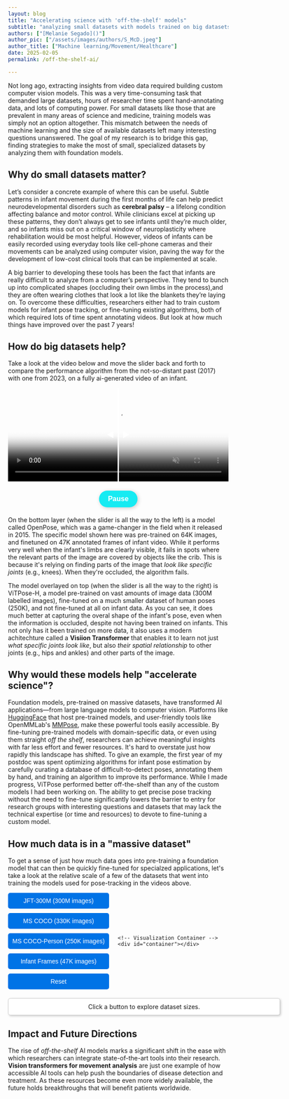 ```yaml
---
layout: blog
title: "Accelerating science with 'off-the-shelf' models"
subtitle: "analyzing small datasets with models trained on big datasets"
authors: ["[Melanie Segado]()"]
author_pic: ["/assets/images/authors/S_McD.jpeg"]
author_title: ["Machine learning/Movement/Healthcare"]
date: 2025-02-05
permalink: /off-the-shelf-ai/

---
```



Not long ago, extracting insights from video data required building custom computer vision models. This was a very time-consuming task that demanded large datasets, hours of researcher time spent hand-annotating data, and lots of computing power. For small datasets like those that are prevalent in many areas of science and medicine, training models was simply not an option altogether. This mismatch between the needs of machine learning and the size of available datasets left many interesting questions unanswered. The goal of my research is to bridge this gap, finding strategies to make the most of small, specialized datasets by analyzing them with foundation models.

## Why do small datasets matter?

Let’s consider a concrete example of where this can be useful. Subtle patterns in infant movement during the first months of life can help predict neurodevelopmental disorders such as **cerebral palsy** – a lifelong condition affecting balance and motor control. While clinicians excel at picking up these patterns, they don’t always get to see infants until they’re much older, and so infants miss out on a critical window of neuroplasticity where rehabilitation would be most helpful. However, videos of infants can be easily recorded using everyday tools like cell-phone cameras and their movements can be analyzed using computer vision, paving the way for the development of low-cost clinical tools that can be implemented at scale.

A big barrier to developing these tools has been the fact that infants are really difficult to analyze from a computer’s perspective. They tend to bunch up into complicated shapes (occluding their own limbs in the process),and they are often wearing clothes that look a lot like the blankets they’re laying on. To overcome these difficulties, researchers either had to train custom models for infant pose tracking, or fine-tuning existing algorithms, both of which required lots of time spent annotating videos. But look at how much things have improved over the past 7 years! 

## How do big datasets help?

Take a look at the video below and move the slider back and forth to compare the performance algorithm from the not-so-distant past (2017) with one from 2023, on a fully ai-generated video of an infant.  

<div id="video-compare-container">
  <video id="video1" loop muted autoplay poster="../assets/post_assets/2025-03-01-Melanie-Segado/openpose.jpg">
    <source src="../assets/post_assets/2025-03-01-Melanie-Segado/openpose.mp4" type="video/mp4">
    <source src="../assets/post_assets/2025-03-01-Melanie-Segado/openpose.webm" type="video/webm">
  </video>
  <div id="video-clipper">
    <video id="video2" loop muted autoplay poster="../assets/post_assets/2025-03-01-Melanie-Segado/vitposeh.jpg">
      <source src="../assets/post_assets/2025-03-01-Melanie-Segado/vitposeh.mp4" type="video/mp4">
      <source src="../assets/post_assets/2025-03-01-Melanie-Segado/vitposeh.webm" type="video/webm">
    </video>
  </div>
  <!-- Initial Center Line with Arrows -->
  <div id="initial-line">
    <div class="arrow" id="left-arrow">◀</div>
    <div class="arrow" id="right-arrow">▶</div>
  </div>
  <div id="slider-line">
    <div class="arrow" id="dynamic-left-arrow">◀</div>
    <div class="arrow" id="dynamic-right-arrow">▶</div>
  </div>
</div>

<!-- Pause Button -->
<button id="pause-btn" class="cute-button">Pause</button>

<style>

  .cute-button{
    background:rgb(23, 235, 242); /* Soft turquoise */
    border: none;
    padding: 12px 24px;
    border-radius: 20px; /* Makes it rounded */
    font-size: 16px;
    font-weight: bold;
    color: white;
    cursor: pointer;
    box-shadow: 2px 2px 10px rgba(0, 0, 0, 0.2);
    transition: all 0.3s ease;
  }

  #video-compare-container {
    display: inline-block;
    line-height: 0;
    position: relative;
    width: 100%;
    padding-top: 42.3%;
  }

  #video-compare-container > video {
    width: 100%;
    position: absolute;
    top: 0;
    height: 100%;
  }

  #video-clipper {
    width: 50%;
    position: absolute;
    top: 0;
    bottom: 0;
    overflow: hidden;
  }

  #video-clipper video {
    width: 200%;
    position: absolute;
    height: 100%;
  }

  /* Style the Pause Button */
  #pause-btn {
    display: block;
    margin: 20px auto;
    padding: 10px 20px;
    font-size: 16px;
    cursor: pointer;
  }

  /* Initial Center Line */
  #initial-line {
    position: absolute;
    top: 0;
    left: 50%;
    width: 3px;
    height: 100%;
    background: white;
    transform: translateX(-50%);
    z-index: 10;
    transition: opacity 0.3s ease-in-out;
  }

  /* Vertical Slider Line */
  #slider-line {
    position: absolute;
    top: 0;
    width: 3px;
    height: 100%;
    background: white;
    pointer-events: none;
    z-index: 10;
    display: none;
  }

  /* Arrow Styles */
  .arrow {
    position: absolute;
    top: 50%;
    transform: translateY(-50%);
    font-size: 18px;
    color: white;
    font-weight: bold;
    background: rgba(0, 0, 0, 0);
    padding: 5px;
    border-radius: 50%;
    pointer-events: none;
  }

  #left-arrow, #dynamic-left-arrow {
    left: -20px;
  }

  #right-arrow, #dynamic-right-arrow {
    right: -20px;
  }

  /* Position the arrows for the initial line */
  #left-arrow {
    left: -30px;
  }

  #right-arrow {
    right: -30px;
  }

</style>

<script>
document.addEventListener("DOMContentLoaded", function () {
    var videoContainer = document.getElementById("video-compare-container"),
        video1 = document.getElementById("video1"),
        video2 = document.getElementById("video2"),
        videoClipper = document.getElementById("video-clipper"),
        initialLine = document.getElementById("initial-line"),
        sliderLine = document.getElementById("slider-line"),
        pauseBtn = document.getElementById("pause-btn");

    if (!video1 || !video2) {
        console.error("Error: One or more videos are missing.");
        return;
    }

    // Ensure both videos play initially
    video1.play();
    video2.play();

    // Pause and Play Functionality
    pauseBtn.addEventListener("click", function () {
        if (video1.paused || video2.paused) {
            video1.play();
            video2.play();
            pauseBtn.textContent = "Pause";
        } else {
            video1.pause();
            video2.pause();
            pauseBtn.textContent = "Play";
        }
    });

    // Hide initial line when user interacts
    videoContainer.addEventListener("mouseenter", function () {
        initialLine.style.opacity = "0"; // Fade out initial line
    });

    videoContainer.addEventListener("mouseleave", function () {
        initialLine.style.opacity = "1"; // Fade it back in when mouse leaves
    });

    // Track Mouse Movement to Adjust Clipper Width and Show Dynamic Line
    videoContainer.addEventListener("mousemove", function (e) {
        var rect = videoContainer.getBoundingClientRect(),
            position = ((e.pageX - rect.left) / videoContainer.offsetWidth) * 100;

        if (position <= 100) { 
            videoClipper.style.width = position + "%";
            video2.style.width = ((100 / position) * 100) + "%";
            video2.style.zIndex = 3;

            // Show and move the dynamic vertical line
            sliderLine.style.display = "block";
            sliderLine.style.left = e.pageX - rect.left + "px";
        }
    });

    // Hide dynamic line when mouse leaves
    videoContainer.addEventListener("mouseleave", function () {
        sliderLine.style.display = "none";
    });
});
</script>

On the bottom layer (when the slider is all the way to the left) is a model called OpenPose, which was a game-changer in the field when it released in 2015. The specific model shown here was pre-trained on 64K images, and finetuned on 47K annotated frames of infant video. While it performs very well when the infant's limbs are clearly visible, it fails in spots where the relevant parts of the image are covered by objects like the crib. This is because it's relying on finding parts of the image that _look like specific joints_ (e.g., knees). When they're occluded, the algorithm fails.  

The model overlayed on top (when the slider is all the way to the right) is ViTPose-H, a model pre-trained on vast amounts of image data (300M labelled images), fine-tuned on a much smaller dataset of human poses (250K), and not fine-tuned at all on infant data. As you can see, it does much better at capturing the overal shape of the infant's pose, even when the information is occluded, despite not having been trained on infants. This not only has it been trained on more data, it also uses a modern achitechture called a **Visiion Transformer** that enables it to learn not just _what specific joints look like_, but also _their spatial relationship_ to other joints (e.g., hips and ankles) and other parts of the image. 

## Why would these models help "accelerate science"? 

Foundation models, pre-trained on massive datasets, have transformed AI applications—from large language models to computer vision. Platforms like [HuggingFace](https://huggingface.co/) that host pre-trained models, and user-friendly tools like OpenMMLab's [MMPose](https://mmpose.readthedocs.io/en/latest/overview.html), make these powerful tools easily accessible. By fine-tuning pre-trained models with domain-specific data, or even using them straight *off the shelf*, researchers can achieve meaningful insights with far less effort and fewer resources. It's hard to overstate just how rapidly this landscape has shifted. To give an example, the first year of my postdoc was spent optimizing algorithms for infant pose estimation by carefully curating a database of difficult-to-detect poses, annotating them by hand, and training an algorithm to improve its performance. While I made progress, ViTPose performed better off-the-shelf than any of the custom models I had been working on. The ability to get precise pose tracking without the need to fine-tune significantly lowers the barrier to entry for research groups with interesting questions and datasets that may lack the technical expertise (or time and resources) to devote to fine-tuning a custom model. 

## How much data is in a "massive dataset"

To get a sense of just how much data goes into pre-training a foundation model that can then be quickly fine-tuned for specialzed applications, let's take a look at the relative scale of a few of the datasets that went into training the models used for pose-tracking in the videos above. 

<script src="https://d3js.org/d3.v7.min.js"></script>

<style>
    #container {
        position: relative;
        width: 300px;
        height: 300px;
        border: 2px solid #333;
        overflow: hidden;
    }
    .dataset {
        position: absolute;
        background-color: rgba(0, 123, 255, 0.7);
        border: 1px solid #0056b3;
        color: #fff;
        display: flex;
        justify-content: center;
        align-items: center;
        font-size: 10px;
        text-align: center;
    }
    .layout {
        display: flex;
        align-items: center;
        gap: 20px;
    }
    #buttons {
        display: flex;
        flex-direction: column;
        gap: 10px;
    }
    button {
        padding: 10px;
        font-size: 14px;
        cursor: pointer;
        background-color: #0073e6;
        color: white;
        border: none;
        border-radius: 5px;
    }
    button:hover {
        background-color: #005bb5;
    }
    #info-box {
        margin-top: 20px;
        padding: 10px;
        width: 600px;
        text-align: center;
        font-size: 14px;
        background: white;
        border: 1px solid #ccc;
        box-shadow: 2px 2px 5px rgba(0, 0, 0, 0.2);
        border-radius: 5px;
    }
</style>

<div class="layout">
    <!-- Sidebar Buttons -->
    <div id="buttons">
        <button onclick="drawDatasets('jft300m', 300)">JFT-300M (300M images)</button>
        <button onclick="drawDatasets('mscoco', 10)">MS COCO (330K images)</button>
        <button onclick="drawDatasets('mscoco-person', 9)">MS COCO-Person (250K images)</button>
        <button onclick="drawDatasets('infant-frames', 5)">Infant Frames (47K images)</button>
        <button onclick="resetView()">Reset</button>
    </div>

    <!-- Visualization Container -->
    <div id="container"></div>
</div>

<!-- Dynamic Textbox Below -->
<div id="info-box">Click a button to explore dataset sizes.</div>

<script>
    const datasets = [
        { 
            id: "jft300m", name: "JFT-300M", size: 300000000, width: 300, color: "#1f77b4", children: ["mscoco"], 
            descriptions: [
                "JFT-300M is a massive dataset with 300 million images, used to train powerful AI models. Google’s proprietary dataset is used in training vision transformers (ViTs), which can then be fine-tuned for tasks like pose estimation."
            ] 
        },
        { 
            id: "mscoco", name: "MS COCO", size: 330000, width: 10, color: "#ff7f0e", children: ["mscoco-person"], 
            descriptions: [
                "MS COCO is a dataset with 330K images, used for object detection and segmentation. The dataset contains labelled images with 80 different object categories inlcluding humans with keypoint annotations. It is widely used in pose estimation and object detection benchmarks"
            ] 
        },
        { 
            id: "mscoco-person", name: "MS COCO-Person", size: 250000, width: 9, color: "#d62728", children: ["infant-frames"], 
            descriptions: [
                "MS COCO-Person is a subset of COCO focused on human annotations, with 250K images. It contains annotations for keypoints, making it essential for training and testing pose-estimation algorithms. This was used to train the OpenPose model visualized above, and to fine-tune ViTPose"
            ] 
        },
        { 
            id: "infant-frames", name: "Infant Frames", size: 47000, width: 5, color: "#2ca02c", children: [], 
            descriptions: [
                "47K hand-annotated infant movement frames, used to finetune the OpenPose algorithm. This dataset highlights the small scale of data available for many specialized applications."
            ] 
        }
    ];

    let textIndex = {}; // Store which text index is currently displayed

    function drawDatasets(parentId, parentSize) {
        const container = document.getElementById("container");
        const infoBox = document.getElementById("info-box");
        container.innerHTML = ""; // Clear container before redrawing

        let parentDataset = datasets.find(d => d.id === parentId);
        let scaleFactor = 300 / parentSize;

        // Cycle text index
        if (!textIndex[parentId]) textIndex[parentId] = 0;
        let descriptions = parentDataset.descriptions;
        infoBox.innerText = descriptions[textIndex[parentId]];
        textIndex[parentId] = (textIndex[parentId] + 1) % descriptions.length; // Move to next text

        // Draw the selected dataset at full size
        let parentDiv = document.createElement("div");
        parentDiv.classList.add("dataset");
        parentDiv.id = parentDataset.id;
        parentDiv.style.width = "300px";
        parentDiv.style.height = "300px";
        parentDiv.style.backgroundColor = parentDataset.color;
        parentDiv.innerHTML = `${parentDataset.name}<br>(${parentDataset.size.toLocaleString()} images)`;

        container.appendChild(parentDiv);

        // Draw the child datasets inside
        parentDataset.children.forEach(childId => {
            let childDataset = datasets.find(d => d.id === childId);
            let childSize = childDataset.width * scaleFactor;
            
            let childDiv = document.createElement("div");
            childDiv.classList.add("dataset");
            childDiv.id = childDataset.id;
            childDiv.style.width = `${childSize}px`;
            childDiv.style.height = `${childSize}px`;
            childDiv.style.backgroundColor = childDataset.color;
            childDiv.style.bottom = "5px";
            childDiv.style.left = "5px";
            childDiv.innerHTML = `${childDataset.name}<br>(${childDataset.size.toLocaleString()} images)`;

            container.appendChild(childDiv);
        });
    }

    function resetView() {
        const container = document.getElementById("container");
        const infoBox = document.getElementById("info-box");
        container.innerHTML = ""; // Clear container
        infoBox.innerText = "Click a button to explore dataset sizes."; // Reset text

        datasets.forEach(dataset => {
            let div = document.createElement("div");
            div.classList.add("dataset");
            div.id = dataset.id;
            div.style.width = `${dataset.width}px`;
            div.style.height = `${dataset.width}px`;
            div.style.backgroundColor = dataset.color;
            div.style.position = "absolute";
            div.style.bottom = "5px";
            div.style.left = "5px";
            div.innerHTML = `${dataset.name}<br>(${dataset.size.toLocaleString()} images)`;

            container.appendChild(div);
        });

        textIndex = {}; // Reset cycling index
    }

    // Initialize view
    resetView();
</script>

## Impact and Future Directions

The rise of *off-the-shelf* AI models marks a significant shift in the ease with which researchers can integrate state-of-the-art tools into their research. **Vision transformers for movement analysis** are just one example of how accessible AI tools can help push the boundaries of disease detection and treatment. As these resources become even more widely available, the future holds breakthroughs that will benefit patients worldwide.

